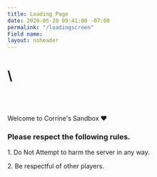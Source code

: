 ```yaml
---
title: Loading Page
date: 2020-05-20 09:41:00 -07:00
permalink: "/loadingscreen"
Field name: 
layout: noheader
---
```


# \
\
\
\
Welcome to Corrine's Sandbox ♥

### Please respect the following rules.

1\. Do Not Attempt to harm the server in any way.

2\. Be respectful of other players.